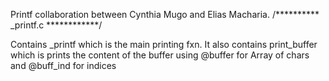 Printf collaboration between Cynthia Mugo and Elias Macharia.
/********** _printf.c ************/

Contains _printf which is the main printing fxn. 
It also contains print_buffer which is prints the content of the buffer using @buffer for  Array of chars and @buff_ind for indices

